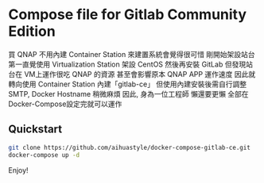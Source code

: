 # Compose file for Gitlab Community Edition

買 QNAP 不用內建 Container Station 來建置系統會覺得很可惜
剛開始架設站台第一直覺使用 Virtualization Station 架設 CentOS 然後再安裝 GitLab
但發現站台在 VM上運作很吃 QNAP 的資源
甚至會影響原本 QNAP APP 運作速度
因此就轉向使用 Container Station 內建「gitlab-ce」
但使用內建安裝後需自行調整 SMTP, Docker Hostname
稍微麻煩
因此, 身為一位工程師
懶還要更懶
全部在Docker-Compose設定完就可以運作

## Quickstart

```bash
git clone https://github.com/aihuastyle/docker-compose-gitlab-ce.git
docker-compose up -d
```

Enjoy!
